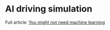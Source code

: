# AI driving simulation

Full article: [You might not need machine learning][a]

[a]: https://nullprogram.com/blog/2020/11/24/
